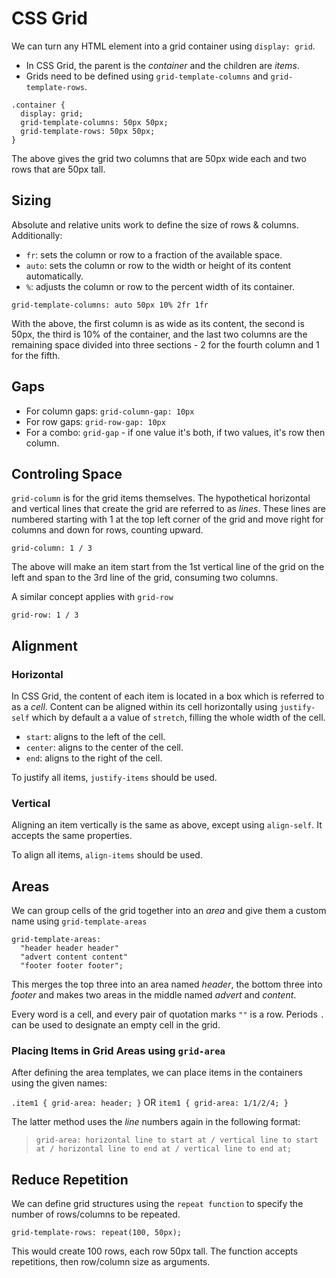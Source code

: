 # CSS Grid

We can turn any HTML element into a grid container using `display: grid`.

- In CSS Grid, the parent is the *container* and the children are *items*.
- Grids need to be defined using `grid-template-columns` and `grid-template-rows`.

```
.container {
  display: grid;
  grid-template-columns: 50px 50px;
  grid-template-rows: 50px 50px;
}
```

The above gives the grid two columns that are 50px wide each and two rows that are 50px tall.

## Sizing

Absolute and relative units work to define the size of rows & columns. Additionally:

- `fr`: sets the column or row to a fraction of the available space.
- `auto`: sets the column or row to the width or height of its content automatically.
- `%`: adjusts the column or row to the percent width of its container.

`grid-template-columns: auto 50px 10% 2fr 1fr`

With the above, the first column is as wide as its content, the second is 50px, the third is 10% of the container, and the last two columns are the remaining space divided into three sections - 2 for the fourth column and 1 for the fifth.

## Gaps

- For column gaps: `grid-column-gap: 10px`
- For row gaps: `grid-row-gap: 10px`
- For a combo: `grid-gap` - if one value it's both, if two values, it's row then column.

## Controling Space

`grid-column` is for the grid items themselves. The hypothetical horizontal and vertical lines that create the grid are referred to as *lines*. These lines are numbered starting with 1 at the top left corner of the grid and move right for columns and down for rows, counting upward.

```
grid-column: 1 / 3
```

The above will make an item start from the 1st vertical line of the grid on the left and span to the 3rd line of the grid, consuming two columns.

A similar concept applies with `grid-row`

```
grid-row: 1 / 3
```

## Alignment

### Horizontal

In CSS Grid, the content of each item is located in a box which is referred to as a *cell*. Content can be aligned within its cell horizontally using `justify-self` which by default a a value of `stretch`, filling the whole width of the cell.

- `start`: aligns to the left of the cell.
- `center`: aligns to the center of the cell.
- `end`: aligns to the right of the cell.

To justify all items, `justify-items` should be used.

### Vertical

Aligning an item vertically is the same as above, except using `align-self`. It accepts the same properties.

To align all items, `align-items` should be used.

## Areas

We can group cells of the grid together into an *area* and give them a custom name using `grid-template-areas`

```
grid-template-areas:
  "header header header"
  "advert content content"
  "footer footer footer";
```

This merges the top three into an area named *header*, the bottom three into *footer* and makes two areas in the middle named *advert* and *content*.

Every word is a cell, and every pair of quotation marks `""` is a row. Periods `.` can be used to designate an empty cell in the grid.

### Placing Items in Grid Areas using `grid-area`

After defining the area templates, we can place items in the containers using the given names:

`.item1 { grid-area: header; }`
OR
`item1 { grid-area: 1/1/2/4; }`

The latter method uses the *line* numbers again in the following format:
> `grid-area: horizontal line to start at / vertical line to start at / horizontal line to end at / vertical line to end at;`

## Reduce Repetition

We can define grid structures using the `repeat function` to specify the number of rows/columns to be repeated.

`grid-template-rows: repeat(100, 50px);`

This would create 100 rows, each row 50px tall. The function accepts repetitions, then row/column size as arguments.